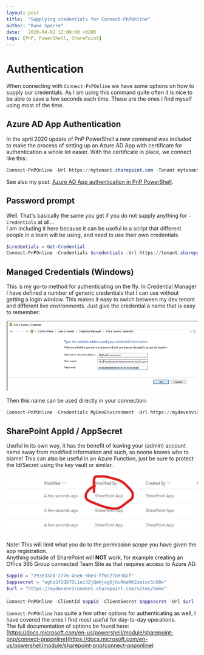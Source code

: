 ```yaml
---
layout: post
title:  "Supplying credentials for Connect-PnPOnline"
author: "Rune Sperre"
date:   2020-04-02 12:00:00 +0200
tags: [PnP, PowerShell, SharePoint]
---
```


# Authentication

When connecting with `Connect-PnPOnline` we have some options on how to supply our credentials. As I am using this command quite often it is nice to be able to save a few seconds each time. These are the ones I find myself using most of the time.


## Azure AD App Authentication
In the april 2020 update of PnP PowerShell a new command was included to make the process of setting up an Azure AD App with certificate for authentication a whole lot easier. With the certificate in place, we connect like this:

```powershell
Connect-PnPOnline -Url https://mytenant.sharepoint.com -Tenant mytenant.onmicrosoft.com -ClientId 2cd1ff5a-dc9d-4ff5-813b-fdc5effff6b8 -Thumbprint C3CA6F5F7B33CB4908FDCFFEE9060A26FEB52648
```

See also my post: [Azure AD App authentication in PnP PowerShell](/2020/04/17/azure-ad-app-authentication.html).

## Password prompt
Well. That's basically the same you get if you do not supply anything for `-Credentials` at all...  
I am including it here because it can be useful in a script that different people in a team will be using, and need to use their own credentials.
```powershell
$credentials = Get-Credential
Connect-PnPOnline -Credentials $credentials -Url https://tenant.sharepoint.com/sites/demo
```

## Managed Credentials (Windows)
This is my go-to method for authenticating on the fly. In Credential Manager I have defined a number of generic credentials that I can use without getting a login window. This makes it easy to swich between my dev tenant and different live environments. Just give the credential a name that is easy to remember:

![Credential Manager](/images/20200402-auth01.png)

Then this name can be used directly in your connection:
```powershell
Connect-PnPOnline -Credentials MyDevEnvironment -Url https://mydevenvironment.sharepoint.com/sites/demo
```
## SharePoint AppId / AppSecret
Useful in its own way, it has the benefit of leaving your (admin) account name away from modified information and such, so noone knows who to blame! This can also be useful in an Azure Function, just be sure to protect the Id/Secret using the key vault or similar.

![SharePoint AppId](/images/20200402-auth02.png)

Note! This will limit what you do to the permission scope you have given the app registration.  
Anything outside of SharePoint will **NOT** work, for example creating an Office 365 Group connected Team Site as that requires access to Azure AD.

```powershell
$appid = "293e3320-2776-45e6-98e3-ff6c27a95b2f"
$appsecret = "oghiSf2QbTOL1ei3ZjQmHjogOjhuRnoNK2zeivcScO0="
$url = "https://mydevenvironment.sharepoint.com/sites/demo"

Connect-PnPOnline -ClientId $appid -ClientSecret $appsecret -Url $url
```

`Connect-PnPOnline` has quite a few other options for authenticating as well, I have covered the ones I find most useful for day-to-day operations.  
The full documentation of options be found here: [https://docs.microsoft.com/en-us/powershell/module/sharepoint-pnp/connect-pnponline](https://docs.microsoft.com/en-us/powershell/module/sharepoint-pnp/connect-pnponline)